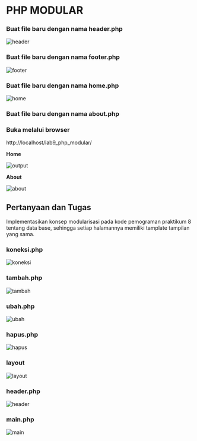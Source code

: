 # PHP MODULAR

### Buat file baru dengan nama **header.php**

![header](source/img/header.png)

### Buat file baru dengan nama **footer.php**

![footer](source/img/footer.png)

### Buat file baru dengan nama **home.php**

![home](source/img/home.png)

### Buat file baru dengan nama **about.php**

### Buka melalui browser 

http://localhost/lab9_php_modular/

**Home**

![output](source/img/output.png)

**About**

![about](source/img/abouti.png)

## Pertanyaan dan Tugas 

Implementasikan konsep modularisasi pada kode pemograman praktikum 8 tentang data base, sehingga setiap halamannya memiliki tamplate tampilan yang sama.

### koneksi.php

![koneksi](source/img/koneksi.png)

### tambah.php

![tambah](source/img/tambah.png)

### ubah.php

![ubah](source/img/ubah.png)

### hapus.php

![hapus](source/img/hapus.png)

### layout

![layout](source/img/layout.png)

### header.php

![header](source/img/header.png)

### main.php

![main](source/img/main.png)